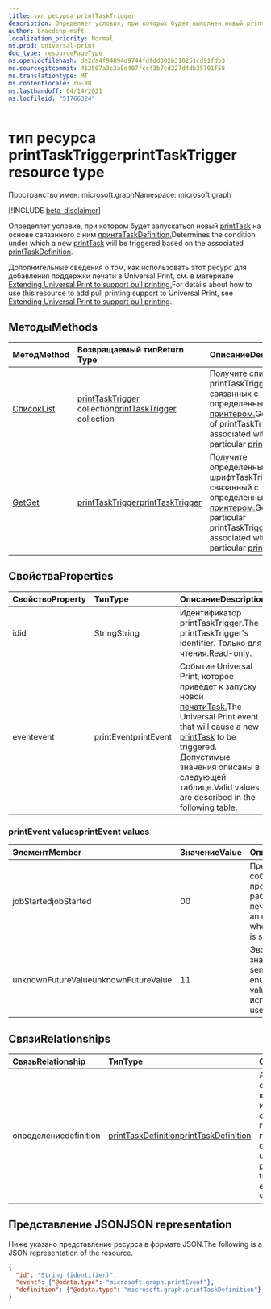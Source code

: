 ```yaml
---
title: тип ресурса printTaskTrigger
description: Определяет условия, при которых будет выполнен новый printTask на основе связанного печатиTaskDefinition.
author: braedenp-msft
localization_priority: Normal
ms.prod: universal-print
doc_type: resourcePageType
ms.openlocfilehash: de2da4f94894d9744fdfdd302b310251cd91fdb3
ms.sourcegitcommit: 412507a3c3a8e407fcc43b7cd227d4db35791f58
ms.translationtype: MT
ms.contentlocale: ru-RU
ms.lasthandoff: 04/14/2021
ms.locfileid: "51766324"
---
```

# <a name="printtasktrigger-resource-type"></a><span data-ttu-id="eb4ad-103">тип ресурса printTaskTrigger</span><span class="sxs-lookup"><span data-stu-id="eb4ad-103">printTaskTrigger resource type</span></span>

<span data-ttu-id="eb4ad-104">Пространство имен: microsoft.graph</span><span class="sxs-lookup"><span data-stu-id="eb4ad-104">Namespace: microsoft.graph</span></span>

[!INCLUDE [beta-disclaimer](../../includes/beta-disclaimer.md)]

<span data-ttu-id="eb4ad-105">Определяет условие, при котором будет запускаться новый [printTask](printtask.md) на основе связанного с ним [принтаTaskDefinition.](printtaskdefinition.md)</span><span class="sxs-lookup"><span data-stu-id="eb4ad-105">Determines the condition under which a new [printTask](printtask.md) will be triggered based on the associated [printTaskDefinition](printtaskdefinition.md).</span></span>

<span data-ttu-id="eb4ad-106">Дополнительные сведения о том, как использовать этот ресурс для добавления поддержки печати в Universal Print, см. в материале [Extending Universal Print to support pull printing.](/graph/universal-print-concept-overview#extending-universal-print-to-support-pull-printing)</span><span class="sxs-lookup"><span data-stu-id="eb4ad-106">For details about how to use this resource to add pull printing support to Universal Print, see [Extending Universal Print to support pull printing](/graph/universal-print-concept-overview#extending-universal-print-to-support-pull-printing).</span></span>

## <a name="methods"></a><span data-ttu-id="eb4ad-107">Методы</span><span class="sxs-lookup"><span data-stu-id="eb4ad-107">Methods</span></span>

| <span data-ttu-id="eb4ad-108">Метод</span><span class="sxs-lookup"><span data-stu-id="eb4ad-108">Method</span></span>       | <span data-ttu-id="eb4ad-109">Возвращаемый тип</span><span class="sxs-lookup"><span data-stu-id="eb4ad-109">Return Type</span></span> | <span data-ttu-id="eb4ad-110">Описание</span><span class="sxs-lookup"><span data-stu-id="eb4ad-110">Description</span></span> |
|:-------------|:------------|:------------|
| [<span data-ttu-id="eb4ad-111">Список</span><span class="sxs-lookup"><span data-stu-id="eb4ad-111">List</span></span>](../api/printer-list-tasktriggers.md) | <span data-ttu-id="eb4ad-112">[printTaskTrigger](printtasktrigger.md) collection</span><span class="sxs-lookup"><span data-stu-id="eb4ad-112">[printTaskTrigger](printtasktrigger.md) collection</span></span> | <span data-ttu-id="eb4ad-113">Получите список printTaskTriggers, связанных с определенным [принтером.](printer.md)</span><span class="sxs-lookup"><span data-stu-id="eb4ad-113">Get a list of printTaskTriggers associated with a particular [printer](printer.md).</span></span> |
| [<span data-ttu-id="eb4ad-114">Get</span><span class="sxs-lookup"><span data-stu-id="eb4ad-114">Get</span></span>](../api/printtasktrigger-get.md) | [<span data-ttu-id="eb4ad-115">printTaskTrigger</span><span class="sxs-lookup"><span data-stu-id="eb4ad-115">printTaskTrigger</span></span>](printtasktrigger.md) | <span data-ttu-id="eb4ad-116">Получите определенный шрифтTaskTrigger, связанный с определенным [принтером.](printer.md)</span><span class="sxs-lookup"><span data-stu-id="eb4ad-116">Get a particular printTaskTrigger associated with a particular [printer](printer.md).</span></span>|


## <a name="properties"></a><span data-ttu-id="eb4ad-117">Свойства</span><span class="sxs-lookup"><span data-stu-id="eb4ad-117">Properties</span></span>
| <span data-ttu-id="eb4ad-118">Свойство</span><span class="sxs-lookup"><span data-stu-id="eb4ad-118">Property</span></span>     | <span data-ttu-id="eb4ad-119">Тип</span><span class="sxs-lookup"><span data-stu-id="eb4ad-119">Type</span></span>        | <span data-ttu-id="eb4ad-120">Описание</span><span class="sxs-lookup"><span data-stu-id="eb4ad-120">Description</span></span> |
|:-------------|:------------|:------------|
|<span data-ttu-id="eb4ad-121">id</span><span class="sxs-lookup"><span data-stu-id="eb4ad-121">id</span></span>|<span data-ttu-id="eb4ad-122">String</span><span class="sxs-lookup"><span data-stu-id="eb4ad-122">String</span></span>|<span data-ttu-id="eb4ad-123">Идентификатор printTaskTrigger.</span><span class="sxs-lookup"><span data-stu-id="eb4ad-123">The printTaskTrigger's identifier.</span></span> <span data-ttu-id="eb4ad-124">Только для чтения.</span><span class="sxs-lookup"><span data-stu-id="eb4ad-124">Read-only.</span></span>|
|<span data-ttu-id="eb4ad-125">event</span><span class="sxs-lookup"><span data-stu-id="eb4ad-125">event</span></span>|<span data-ttu-id="eb4ad-126">printEvent</span><span class="sxs-lookup"><span data-stu-id="eb4ad-126">printEvent</span></span>|<span data-ttu-id="eb4ad-127">Событие Universal Print, которое приведет к запуску новой [печатиTask.](printtask.md)</span><span class="sxs-lookup"><span data-stu-id="eb4ad-127">The Universal Print event that will cause a new [printTask](printtask.md) to be triggered.</span></span> <span data-ttu-id="eb4ad-128">Допустимые значения описаны в следующей таблице.</span><span class="sxs-lookup"><span data-stu-id="eb4ad-128">Valid values are described in the following table.</span></span>|

### <a name="printevent-values"></a><span data-ttu-id="eb4ad-129">printEvent values</span><span class="sxs-lookup"><span data-stu-id="eb4ad-129">printEvent values</span></span>

|<span data-ttu-id="eb4ad-130">Элемент</span><span class="sxs-lookup"><span data-stu-id="eb4ad-130">Member</span></span>|<span data-ttu-id="eb4ad-131">Значение</span><span class="sxs-lookup"><span data-stu-id="eb4ad-131">Value</span></span>|<span data-ttu-id="eb4ad-132">Описание</span><span class="sxs-lookup"><span data-stu-id="eb4ad-132">Description</span></span>|
|:---|:---|:---|
|<span data-ttu-id="eb4ad-133">jobStarted</span><span class="sxs-lookup"><span data-stu-id="eb4ad-133">jobStarted</span></span>|<span data-ttu-id="eb4ad-134">0</span><span class="sxs-lookup"><span data-stu-id="eb4ad-134">0</span></span>|<span data-ttu-id="eb4ad-135">Представляет событие, которое происходит при работе с новой печатью.</span><span class="sxs-lookup"><span data-stu-id="eb4ad-135">Represents an event that occurs when a new print job is started.</span></span>|
|<span data-ttu-id="eb4ad-136">unknownFutureValue</span><span class="sxs-lookup"><span data-stu-id="eb4ad-136">unknownFutureValue</span></span>|<span data-ttu-id="eb4ad-137">1</span><span class="sxs-lookup"><span data-stu-id="eb4ad-137">1</span></span>|<span data-ttu-id="eb4ad-138">Эволюционирующее значение sentinel.</span><span class="sxs-lookup"><span data-stu-id="eb4ad-138">Evolvable enumeration sentinel value.</span></span> <span data-ttu-id="eb4ad-139">Не следует использовать.</span><span class="sxs-lookup"><span data-stu-id="eb4ad-139">Do not use.</span></span>|

## <a name="relationships"></a><span data-ttu-id="eb4ad-140">Связи</span><span class="sxs-lookup"><span data-stu-id="eb4ad-140">Relationships</span></span>
| <span data-ttu-id="eb4ad-141">Связь</span><span class="sxs-lookup"><span data-stu-id="eb4ad-141">Relationship</span></span> | <span data-ttu-id="eb4ad-142">Тип</span><span class="sxs-lookup"><span data-stu-id="eb4ad-142">Type</span></span>        | <span data-ttu-id="eb4ad-143">Описание</span><span class="sxs-lookup"><span data-stu-id="eb4ad-143">Description</span></span> |
|:-------------|:------------|:------------|
|<span data-ttu-id="eb4ad-144">определение</span><span class="sxs-lookup"><span data-stu-id="eb4ad-144">definition</span></span>|[<span data-ttu-id="eb4ad-145">printTaskDefinition</span><span class="sxs-lookup"><span data-stu-id="eb4ad-145">printTaskDefinition</span></span>](printtaskdefinition.md)|<span data-ttu-id="eb4ad-146">Абстрактное определение, которое будет использоваться для создания [printTask](printtask.md) при запуске события печати.</span><span class="sxs-lookup"><span data-stu-id="eb4ad-146">An abstract definition that will be used to create a [printTask](printtask.md) when triggered by a print event.</span></span> <span data-ttu-id="eb4ad-147">Только для чтения.</span><span class="sxs-lookup"><span data-stu-id="eb4ad-147">Read-only.</span></span>|

## <a name="json-representation"></a><span data-ttu-id="eb4ad-148">Представление JSON</span><span class="sxs-lookup"><span data-stu-id="eb4ad-148">JSON representation</span></span>

<span data-ttu-id="eb4ad-149">Ниже указано представление ресурса в формате JSON.</span><span class="sxs-lookup"><span data-stu-id="eb4ad-149">The following is a JSON representation of the resource.</span></span>

<!-- {
  "blockType": "resource",
  "optionalProperties": [

  ],
  "@odata.type": "microsoft.graph.printTaskTrigger",
  "keyProperty": "id",
  "baseType":"microsoft.graph.entity"
}-->

```json
{
  "id": "String (identifier)",
  "event": {"@odata.type": "microsoft.graph.printEvent"},
  "definition": {"@odata.type": "microsoft.graph.printTaskDefinition"}
}

```

<!-- uuid: 8fcb5dbc-d5aa-4681-8e31-b001d5168d79
2015-10-25 14:57:30 UTC -->
<!-- {
  "type": "#page.annotation",
  "description": "printTaskTrigger resource",
  "keywords": "",
  "section": "documentation",
  "tocPath": ""
}-->



